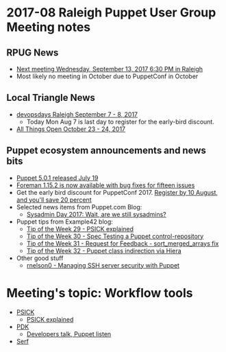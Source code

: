 # 2017-08 Raleigh Puppet User Group Meeting notes
## RPUG News
+ [Next meeting Wednesday, September 13, 2017 6:30 PM in Raleigh](https://www.meetup.com/Raleigh-Puppet-User-Group/events/241611795/)
+ Most likely no meeting in October due to PuppetConf in October

## Local Triangle News
+ [devopsdays Raleigh September 7 - 8, 2017](https://www.devopsdays.org/events/2017-raleigh/welcome/)
  - Today Mon Aug 7 is last day to register for the early-bird discount.
+ [All Things Open October 23 - 24, 2017](https://allthingsopen.org/)

## Puppet ecosystem announcements and news bits
+ [Puppet 5.0.1 released July 19](https://docs.puppet.com/puppet/5.0/release_notes.html#puppet-501)
+ [Foreman 1.15.2 is now available with bug fixes for fifteen issues](https://groups.google.com/forum/#!topic/foreman-announce/RevxH_Vy4i0)
+ Get the early bird discount for PuppetConf 2017. [Register by 10 August, and you'll save 20 percent](https://puppet.com/puppetconf/)
+ Selected news items from Puppet.com Blog:
  - [Sysadmin Day 2017: Wait, are we still sysadmins? ](https://puppet.com/blog/sysadmin-day-2017-wait-are-we-still-sysadmins)
+ Puppet tips from Example42 blog:
  - [Tip of the Week 29 - PSICK explained](http://www.example42.com/2017/07/17/psick-explained/)
  - [Tip of the Week 30 - Spec Testing a Puppet control-repository](http://www.example42.com/2017/07/24/spec-testing-control-repo/)
  - [Tip of the Week 31 - Request for Feedback - sort_merged_arrays fix](http://www.example42.com/2017/07/31/sort_merged_array-fix/)
  - [Tip of the Week 32 - Puppet class indirection via Hiera](http://www.example42.com/2017/08/07/class-indirection/)
+ Other good stuff
  - [rnelson0 - Managing SSH server security with Puppet](https://rnelson0.com/2017/07/04/managing-ssh-server-security-with-puppet/)

# Meeting's topic: Workflow tools
+ [PSICK](https://github.com/example42/psick)
  - [PSICK explained](http://www.example42.com/2017/07/17/psick-explained/)
+ [PDK](https://github.com/puppetlabs/pdk)
  - [Developers talk, Puppet listen](https://puppet.com/blog/developers-talk-puppet-listens)
+ [Serf](http://www.admintome.com/blog/orchestrating-puppet-with-serf/)
